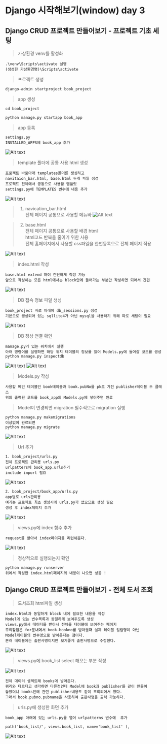 # Django 시작해보기(window) day 3

## Django CRUD 프로젝트 만들어보기 - 프로젝트 기초 세팅
> 가상환경 venv를 활성화
```
.\venv\Scripts\activate 실행 
(생성한 가상환경명)\Scripts\activete
```

> 프로젝트 생성
```
django-admin startproject book_project
```

> app 생성
```
cd book_project  

python manage.py startapp book_app
```

> app 등록
```
settings.py
INSTALLED_APPS에 book_app 추가
```
![Alt text](img/book_app_add.png)

> template 폴더에 공통 사용 html 생성
```
프로젝트 바로아래 templates폴더를 생성하고
navitaion_bar.html, base.html 두개 파일 생성
프로젝트 전체에서 공통으로 사용할 템플릿
settings.py에 TEMPLATES 변수에 내용 추가
```
![Alt text](img/common_templates.png)

> 1. navication_bar.html   
> 전체 페이지 공통으로 사용할 메뉴바
![Alt text](img/common_nav.png)

> 2. base.html  
> 전체 페이지 공통으로 사용할 배경 html  
> html코드 반복을 줄이기 위한 사용    
> 전체 홈페이지에서 사용할 css파일을 한번등록으로 전체 페이지 적용

![Alt text](img/common_base.png)

> index.html 작성
```
base.html extend 하여 간단하게 작성 가능
앞으로 작성하는 모든 html에서는 block안에 들어가는 부분만 작성하면 되어서 간편
```
![Alt text](img/book_index.png)



> DB 접속 정보 파일 생성
```
book_project 바로 아래에 db_sessions.py 생성
기본으로 생성되어 있는 sqllite4가 아닌 mysql을 사용하기 위해 따로 세팅이 필요
```
![Alt text](img/mysql_db_info.png)


> DB 정상 연결 확인
```
manage.py가 있는 위치에서 실행
아래 명령어를 실행하면 해당 위치 테이블의 정보를 읽어 Models.py에 들어갈 코드를 생성
python manage.py inspectdb 

```
![Alt text](img/table_book_info.png)
![Alt text](img/table_pub_info.png)

> Models.py 작성
```
사용할 메인 테이블인 book테이블과 book.pubNo를 pk로 가진 publisher테이블 두 클래스 
위의 출력된 코드를 book_app의 Models.py에 넣어주면 완료
```

> Model이 변경되면 migration 필수적으로 migration 실행
```
python manage.py makemigrations
이상없이 완료되면
python manage.py migrate
```
![Alt text](img/book_migrate.png)


> Url 추가 
```
1. book_project/urls.py
전체 프로젝트 관리용 urls.py
urlpatters에 book_app.urls추가 
include import 필요
```
![Alt text](img/total_urls.png)

```
2. book_project/book_app/urls.py
app별로 urls관리용
여기는 프로젝트 최초 생성시에 urls.py가 없으므로 생성 필요 
생성 후 index페이지 추가
```
![Alt text](img/book_app_index.png)


> views.py에 index 함수 추가
```
request를 받아서 index페이지를 리턴해준다.
```
![Alt text](img/def_index.png)

> 정상적으로 실행되는지 확인
```
python manage.py runserver
위에서 작성한 index.html페이지의 내용이 나오면 성공 !
```

## Django CRUD 프로젝트 만들어보기 - 전체 도서 조회
> 도서조회 html파일 생성
```
index.html과 동일하게 block 내에 필요한 내용을 작성
Model에 있는 변수목록과 동일하게 보여주도록 생성
views.py에서 데이터를 받아서 전체를 테이블에 보여주는 페이지
주의할점은 for문내에서 book.bookno를 받아올때 실제 테이블 컬럼명이 아닌  
Model테이블의 변수명으로 받아온다는 점이다.  
본래 테이블에는 출판사명이지만 보기좋게 출판사명으로 수정했다.
```
![Alt text](img/book_list_html.png)


> views.py에 book_list select 해오는 부분 작성   

![Alt text](img/book_list_select.png)

```
전체 데이터 셀렉트해 books에 넣어준다.
쿼리와 다르다고 생각하면 다른점인데 Model에 book과 publisher를 같이 만들어  
놓았더니 books안에 관련 publisher내용도 같이 조회되어서 왔다.
그래서 book.pubno.pubname을 사용하여 출판사명을 출력 가능하다.
```

> urls.py에 생성한 화면 추가
```
book_app 아래에 있는 urls.py를 열어 urlpatterns 변수에  추가

path('book_list/', views.book_list, name='book_list' ),
```
![Alt text](img/url_add_booklist.png)